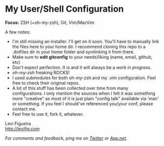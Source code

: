 # My User/Shell Configuration

**Focus:** ZSH (+oh-my-zsh), Git, Vim/MacVim

A few notes:

- I'm still missing an installer. I'll get on it soon. You'll have to manually link the files here to your home dir. I recommend cloning this repo to a .dotfiles dir in your home folder and symlinking it from there.
- Make sure to **edit gitconfig** to your needs/liking (name, email, github, etc)
- Don't expect perfection. It is and it will always be a *work in progress*.
- *oh-my-zsh* freaking ROCKS!
- I used submodules for both oh-my-zsh and my .vim configuration. Feel free to check their original repos.
- A lot of this stuff has been collected over time from many configurations. I only mention the sources when I felt it was something more "creative" as most of it is just plain "config talk" available via 'man' or something. If you feel I should've referenced you/your conf, please contact me.
- Feel free to use it, fork it, whatever.


Levi Figueira  
http://levifig.com

*For comments and feedback, ping me on [Twitter](http://twitter.com/levifig) or [App.net](http://alpha.app.net/levifig).*
